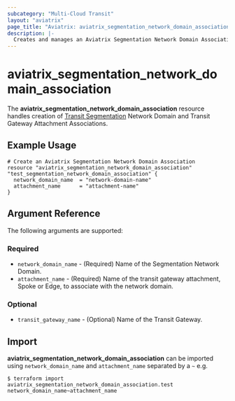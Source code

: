 ```yaml
---
subcategory: "Multi-Cloud Transit"
layout: "aviatrix"
page_title: "Aviatrix: aviatrix_segmentation_network_domain_association"
description: |-
  Creates and manages an Aviatrix Segmentation Network Domain Association
---
```


# aviatrix_segmentation_network_domain_association

The **aviatrix_segmentation_network_domain_association** resource handles creation of [Transit Segmentation](https://docs.aviatrix.com/HowTos/transit_segmentation_faq.html) Network Domain and Transit Gateway Attachment Associations.

## Example Usage

```hcl
# Create an Aviatrix Segmentation Network Domain Association
resource "aviatrix_segmentation_network_domain_association" "test_segmentation_network_domain_association" {
  network_domain_name  = "network-domain-name"
  attachment_name      = "attachment-name"
}
```

## Argument Reference

The following arguments are supported:

### Required

* `network_domain_name` - (Required) Name of the Segmentation Network Domain.
* `attachment_name` - (Required) Name of the transit gateway attachment, Spoke or Edge, to associate with the network domain.

### Optional

* `transit_gateway_name` - (Optional) Name of the Transit Gateway.

## Import

**aviatrix_segmentation_network_domain_association** can be imported using `network_domain_name` and `attachment_name` separated by a `~` e.g.

```
$ terraform import aviatrix_segmentation_network_domain_association.test network_domain_name~attachment_name
```
